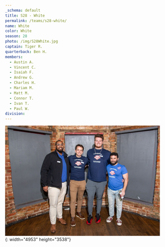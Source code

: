 ```yaml
---
_schema: default
title: S28 - White
permalink: /teams/s28-white/
name: White
color: White
season: 28
photo: /img/S28White.jpg
captain: Tiger R.
quarterback: Ben H.
members:
  - Austin A.
  - Vincent C.
  - Isaiah F.
  - Andrew G.
  - Charles H.
  - Mariam M.
  - Matt M.
  - Connor T.
  - Ivan T.
  - Paul W.
division:
---
```

![](/img/da2-7066.jpg){: width="4953" height="3538"}